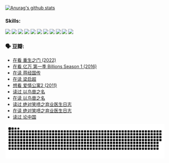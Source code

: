 
[![Anurag's github stats](https://github-readme-stats.vercel.app/api?username=w940853815)](https://github.com/anuraghazra/github-readme-stats)

### Skills:

<code><img height="32" src="https://cdn.jsdelivr.net/npm/simple-icons@v5/icons/python.svg"></code>
<code><img height="32" src="https://cdn.jsdelivr.net/npm/simple-icons@v5/icons/javascript.svg"></code>
<code><img height="32" src="https://cdn.jsdelivr.net/npm/simple-icons@v5/icons/django.svg"></code>
<code><img height="32" src="https://cdn.jsdelivr.net/npm/simple-icons@v5/icons/flask.svg"></code>
<code><img height="32" src="https://cdn.jsdelivr.net/npm/simple-icons@v5/icons/vuetify.svg"></code>
<code><img height="32" src="https://cdn.jsdelivr.net/npm/simple-icons@v5/icons/git.svg"></code>
<code><img height="32" src="https://cdn.jsdelivr.net/npm/simple-icons@v5/icons/docker.svg"></code>
<code><img height="32" src="https://cdn.jsdelivr.net/npm/simple-icons@v5/icons/postgresql.svg"></code>
<code><img height="32" src="https://cdn.jsdelivr.net/npm/simple-icons@v5/icons/elasticsearch.svg"></code>
<code><img height="32" src="https://cdn.jsdelivr.net/npm/simple-icons@v5/icons/macos.svg"></code>
<code><img height="32" src="https://cdn.jsdelivr.net/npm/simple-icons@v5/icons/linux.svg"></code>

### 🗣 豆瓣:

<!-- DOUBAN-ACTIVITIES:START -->
- [在看 重生之门‎ (2022)](https://www.douban.com/people/136069238/status/3882598762/?_i=54107680)
- [在看 亿万 第一季 Billions Season 1‎ (2016)](https://www.douban.com/people/136069238/status/3878098700/?_i=54107680)
- [在读 蒋经国传](https://www.douban.com/people/136069238/status/3877458956/?_i=54107680)
- [在读 梁启超](https://www.douban.com/people/136069238/status/3876806133/?_i=54107680)
- [想看 爱情公寓2‎ (2011)](https://www.douban.com/people/136069238/status/3876682115/?_i=54107680)
- [读过 以鸟兽之名](https://www.douban.com/people/136069238/status/3876369302/?_i=54107680)
- [在读 以鸟兽之名](https://www.douban.com/people/136069238/status/3869094471/?_i=54107680)
- [读过 绝对笑喷之弃业医生日志](https://www.douban.com/people/136069238/status/3869093225/?_i=54107680)
- [在读 绝对笑喷之弃业医生日志](https://www.douban.com/people/136069238/status/3862106751/?_i=54107680)
- [读过 论中国](https://www.douban.com/people/136069238/status/3862105795/?_i=54107680)
<!-- DOUBAN-ACTIVITIES:END -->


![Snake animation](https://raw.githubusercontent.com/w940853815/w940853815/output/github-contribution-grid-snake.svg)

<!--
**w940853815/w940853815** is a ✨ _special_ ✨ repository because its `README.md` (this file) appears on your GitHub profile.

Here are some ideas to get you started:

- 🔭 I’m currently working on ...
- 🌱 I’m currently learning ...
- 👯 I’m looking to collaborate on ...
- 🤔 I’m looking for help with ...
- 💬 Ask me about ...
- 📫 How to reach me: ...
- 😄 Pronouns: ...
- ⚡ Fun fact: ...
-->
